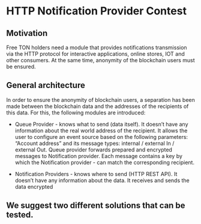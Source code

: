 # HTTP Notification Provider Contest

## Motivation
Free TON holders need a module that provides notifications transmission via the HTTP protocol for interactive applications, online stores, IOT and other consumers. At the same time, anonymity of the blockchain users must be ensured.

## General architecture
In order to ensure the anonymity of blockchain users, a separation has been made between the blockchain data and the addresses of the recipients of this data. For this, the following modules are introduced:

   * Queue Provider - knows what to send (data itself). It doesn’t have any information about the real world address of the recipient. It allows the user to configure an event source based on the following parameters:  “Account address” and its message types: internal / external In / external Out. Queue provider forwards prepared and encrypted messages to Notification provider. Each message contains a key by which the Notification provider - can match the corresponding recipient.

   * Notification Providers - knows where to send (HTTP REST API). It doesn’t have any information about the data. It receives and sends the data encrypted

## We suggest two different solutions that can be tested.
